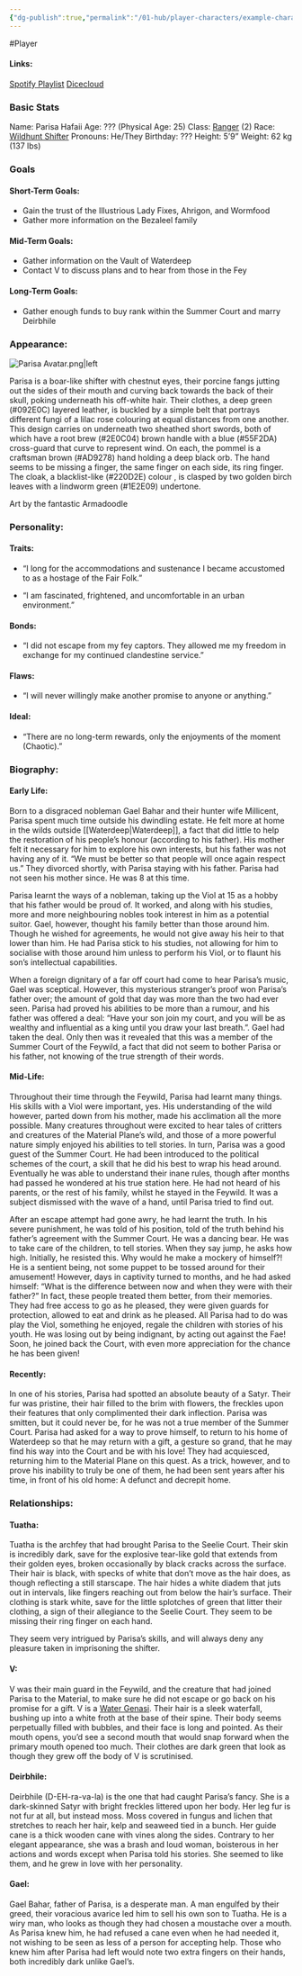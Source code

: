 ```yaml
---
{"dg-publish":true,"permalink":"/01-hub/player-characters/example-character-parisa-hafaii/","tags":["Player"],"created":"2024-08-13T22:06:55.058+01:00","updated":"2025-02-10T02:46:58.091+00:00"}
---
```


#Player 
#### Links:
[Spotify Playlist](https://open.spotify.com/playlist/4ceWoEoq3Nkb6jufwhhYdl?si=2b76c90ed7eb4bbb)
[Dicecloud](https://dicecloud.com/character/DLBqbCZjDkiPkwNvf/Parisa)

### Basic Stats
Name: Parisa Hafaii
Age: ??? (Physical Age: 25)
Class: [Ranger](http://dnd5e.wikidot.com/ranger) (2)
Race: [Wildhunt Shifter](http://dnd5e.wikidot.com/lineage:shifter#toc5)
Pronouns: He/They
Birthday: ???
Height: 5’9”
Weight: 62 kg (137 lbs)

### Goals
#### Short-Term Goals:
- Gain the trust of the Illustrious Lady Fixes, Ahrigon, and Wormfood
- Gather more information on the Bezaleel family

#### Mid-Term Goals:
- Gather information on the Vault of Waterdeep
- Contact V to discuss plans and to hear from those in the Fey

#### Long-Term Goals:
- Gather enough funds to buy rank within the Summer Court and marry Deirbhile

### Appearance:
![Parisa Avatar.png|left](/img/user/z_attachments/Parisa%20Avatar.png) 

Parisa is a boar-like shifter with chestnut eyes, their porcine fangs jutting out the sides of their mouth and curving back towards the back of their skull, poking underneath his off-white hair. Their clothes, a deep green (#092E0C) layered leather, is buckled by a simple belt that portrays different fungi of a lilac rose colouring at equal distances from one another. This design carries on underneath two sheathed short swords, both of which have a root brew (#2E0C04) brown handle with a blue (#55F2DA) cross-guard that curve to represent wind. On each, the pommel is a craftsman brown (#AD9278) hand holding a deep black orb. The hand seems to be missing a finger, the same finger on each side, its ring finger. The cloak, a blacklist-like (#220D2E) colour , is clasped by two golden birch leaves with a lindworm green (#1E2E09) undertone.

Art by the fantastic Armadoodle 
### Personality:
#### Traits:
- “I long for the accommodations and sustenance I became accustomed to as a hostage of the Fair Folk.”

- “I am fascinated, frightened, and uncomfortable in an urban environment.”
#### Bonds:
- “I did not escape from my fey captors. They allowed me my freedom in exchange for my continued clandestine service.”

#### Flaws:
- “I will never willingly make another promise to anyone or anything.”

#### Ideal:
- “There are no long-term rewards, only the enjoyments of the moment (Chaotic).”


### Biography:
#### Early Life:

Born to a disgraced nobleman Gael Bahar and their hunter wife Millicent, Parisa spent much time outside his dwindling estate. He felt more at home in the wilds outside [[Waterdeep\|Waterdeep]], a fact that did little to help the restoration of his people’s honour (according to his father). His mother felt it necessary for him to explore his own interests, but his father was not having any of it. “We must be better so that people will once again respect us.” They divorced shortly, with Parisa staying with his father. Parisa had not seen his mother since. He was 8 at this time.

Parisa learnt the ways of a nobleman, taking up the Viol at 15 as a hobby that his father would be proud of. It worked, and along with his studies, more and more neighbouring nobles took interest in him as a potential suitor. Gael, however, thought his family better than those around him. Though he wished for agreements, he would not give away his heir to that lower than him. He had Parisa stick to his studies, not allowing for him to socialise with those around him unless to perform his Viol, or to flaunt his son’s intellectual capabilities.

When a foreign dignitary of a far off court had come to hear Parisa’s music, Gael was sceptical. However, this mysterious stranger’s proof won Parisa’s father over; the amount of gold that day was more than the two had ever seen. Parisa had proved his abilities to be more than a rumour, and his father was offered a deal: “Have your son join my court, and you will be as wealthy and influential as a king until you draw your last breath.”. Gael had taken the deal. Only then was it revealed that this was a member of the Summer Court of the Feywild, a fact that did not seem to bother Parisa or his father, not knowing of the true strength of their words.

#### Mid-Life:

Throughout their time through the Feywild, Parisa had learnt many things. His skills with a Viol were important, yes. His understanding of the wild however, parted down from his mother, made his acclimation all the more possible. Many creatures throughout were excited to hear tales of critters and creatures of the Material Plane’s wild, and those of a more powerful nature simply enjoyed his abilities to tell stories. In turn, Parisa was a good guest of the Summer Court. He had been introduced to the political schemes of the court, a skill that he did his best to wrap his head around. Eventually he was able to understand their inane rules, though after months had passed he wondered at his true station here. He had not heard of his parents, or the rest of his family, whilst he stayed in the Feywild. It was a subject dismissed with the wave of a hand, until Parisa tried to find out.  

After an escape attempt had gone awry, he had learnt the truth. In his severe punishment, he was told of his position, told of the truth behind his father’s agreement with the Summer Court. He was a dancing bear. He was to take care of the children, to tell stories. When they say jump, he asks how high. Initially, he resisted this. Why would he make a mockery of himself?! He is a sentient being, not some puppet to be tossed around for their amusement! However, days in captivity turned to months, and he had asked himself: “What is the difference between now and when they were with their father?” In fact, these people treated them better, from their memories. They had free access to go as he pleased, they were given guards for protection, allowed to eat and drink as he pleased. All Parisa had to do was play the Viol, something he enjoyed, regale the children with stories of his youth. He was losing out by being indignant, by acting out against the Fae! Soon, he joined back the Court, with even more appreciation for the chance he has been given!

#### Recently:

In one of his stories, Parisa had spotted an absolute beauty of a Satyr. Their fur was pristine, their hair filled to the brim with flowers, the freckles upon their features that only complimented their dark inflection. Parisa was smitten, but it could never be, for he was not a true member of the Summer Court. Parisa had asked for a way to prove himself, to return to his home of Waterdeep so that he may return with a gift, a gesture so grand, that he may find his way into the Court and be with his love! They had acquiesced, returning him to the Material Plane on this quest. As a trick, however, and to prove his inability to truly be one of them, he had been sent years after his time, in front of his old home: A defunct and decrepit home.

### Relationships:

#### Tuatha:

Tuatha is the archfey that had brought Parisa to the Seelie Court. Their skin is incredibly dark, save for the explosive tear-like gold that extends from their golden eyes, broken occasionally by black cracks across the surface. Their hair is black, with specks of white that don’t move as the hair does, as though reflecting a still starscape. The hair hides a white diadem that juts out in intervals, like fingers reaching out from below the hair’s surface. Their clothing is stark white, save for the little splotches of green that litter their clothing, a sign of their allegiance to the Seelie Court. They seem to be missing their ring finger on each hand.

They seem very intrigued by Parisa’s skills, and will always deny any pleasure taken in imprisoning the shifter.

#### V:
V was their main guard in the Feywild, and the creature that had joined Parisa to the Material, to make sure he did not escape or go back on his promise for a gift. V is a [Water Genasi](http://dnd5e.wikidot.com/lineage:genasi-water). Their hair is a sleek waterfall, bushing up into a white froth at the base of their spine. Their body seems perpetually filled with bubbles, and their face is long and pointed. As their mouth opens, you’d see a second mouth that would snap forward when the primary mouth opened too much. Their clothes are dark green that look as though they grew off the body of V is scrutinised.

#### Deirbhile:
Deirbhile (D-EH-ra-va-la) is the one that had caught Parisa’s fancy. She is a dark-skinned Satyr with bright freckles littered upon her body. Her leg fur is not fur at all, but instead moss. Moss covered in fungus and lichen that stretches to reach her hair, kelp and seaweed tied in a bunch. Her guide cane is a thick wooden cane with vines along the sides. Contrary to her elegant appearance, she was a brash and loud woman, boisterous in her actions and words except when Parisa told his stories. She seemed to like them, and he grew in love with her personality.

#### Gael:
Gael Bahar, father of Parisa, is a desperate man. A man engulfed by their greed, their voracious avarice led him to sell his own son to Tuatha. He is a wiry man, who looks as though they had chosen a moustache over a mouth. As Parisa knew him, he had refused a cane even when he had needed it, not wishing to be seen as less of a person for accepting help. Those who knew him after Parisa had left would note two extra fingers on their hands, both incredibly dark unlike Gael’s.
